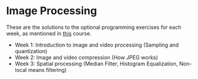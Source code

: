 # Image Processing

These are the solutions to the optional programming exercises for each week, as mentioned in [this][1] course.

- Week 1: Introduction to image and video processing (Sampling and quantization)
- Week 2: Image and video compression (How JPEG works)
- Week 3: Spatial processing (Median Filter, Histogram Equalization, Non-local means filtering)

[1]: https://www.coursera.org/learn/image-processing

